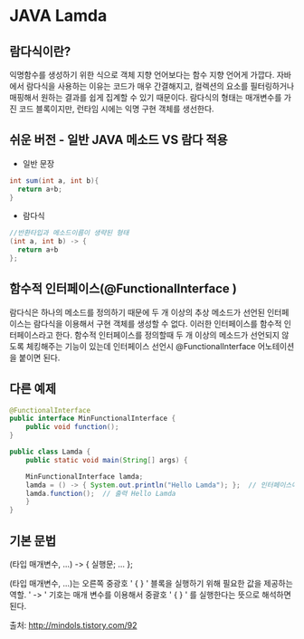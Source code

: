 # JAVA Lamda

## 람다식이란?
익명함수를 생성하기 위한 식으로 객체 지향 언어보다는 함수 지향 언어게 가깝다.
자바에서 람다식을 사용하는 이유는 코드가 매우 간결해지고, 컬렉션의 요소를 필터링하거나
매핑해서 원하는 결과를 쉽게 집계할 수 있기 때문이다. 람다식의 형태는 매개변수를 가진 코드 블록이지만, 런타임 시에는 익명 구현 객체를 생선한다.


## 쉬운 버전 - 일반 JAVA 메소드 VS 람다 적용 
* 일반 문장
```java
int sum(int a, int b){
  return a+b;
}
```

* 람다식
```java
//반환타입과 메소드이름이 생략된 형태
(int a, int b) -> {
  return a+b
};
```

## 함수적 인터페이스(@FunctionalInterface )

람다식은 하나의 메소드를 정의하기 때문에 두 개 이상의 추상 메소드가 선언된 인터페이스는 람다식을 이용해서 구현 객체를 생성할 수 없다. 이러한 인터페이스를 함수적 인터페이스라고 한다.
함수적 인터페이스를 정의할때 두 개 이상의 메소드가 선언되지 않도록 체킹해주는 기능이 있는데
인터페이스 선언시 @FunctionalInterface 어노테이션을 붙이면 된다.

## 다른 예제
```java
@FunctionalInterface
public interface MinFunctionalInterface {
	public void function();
}

public class Lamda {
	public static void main(String[] args) {

	MinFunctionalInterface lamda;
	lamda = () -> { System.out.println("Hello Lamda"); };  // 인터페이스에서 만들어준 fuunction을 lamda 객체에 넣나? 
	lamda.function();  // 출력 Hello Lamda
	}
}

```
## 기본 문법
(타입 매개변수, ...) -> { 실행문; ... };

(타입 매개변수, ...)는 오른쪽 중광호 ' { } ' 블록을 실행하기 위해 필요한 값을 제공하는 역할.
' -> ' 기호는 매개 변수를 이용해서 중괄호 ' { } ' 를 실행한다는 뜻으로 해석하면 된다.

출처: http://mindols.tistory.com/92 